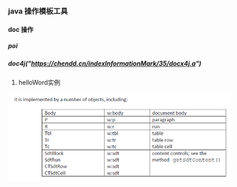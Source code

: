 ### java 操作模板工具 ###

#### doc 操作

##### poi

##### doc4j("https://chendd.cn/indexInformationMark/35/docx4j.a")
1. helloWord实例

![标签](javaOffice/doc/images/tips.jpg)
